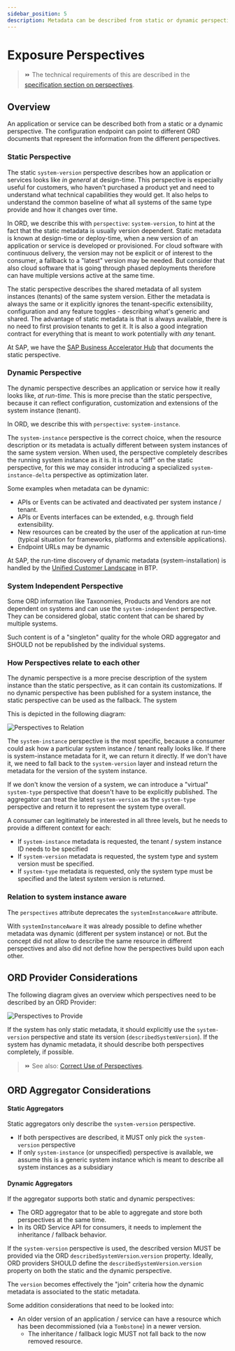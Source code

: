 ```yaml
---
sidebar_position: 5
description: Metadata can be described from static or dynamic perspectives. This Article explains the concept in more detail.
---
```


# Exposure Perspectives

> ⏩ The technical requirements of this are described in the [specification section on perspectives](../../spec-v1/index.md#perspectives).

## Overview

An application or service can be described both from a static or a dynamic perspective. The configuration endpoint can point to different ORD documents that represent the information from the different perspectives.

### Static Perspective

The static `system-version` perspective describes how an application or services looks like _in general_ at design-time.
This perspective is especially useful for customers, who haven't purchased a product yet and need to understand what technical capabilities they would get.
It also helps to understand the common baseline of what all systems of the same type provide and how it changes over time.

In ORD, we describe this with `perspective`: `system-version`, to hint at the fact that the static metadata is usually version dependent.
Static metadata is known at design-time or deploy-time, when a new version of an application or service is developed or provisioned.
For cloud software with continuous delivery, the version may not be explicit or of interest to the consumer, a fallback to a "latest" version may be needed.
But consider that also cloud software that is going through phased deployments therefore can have multiple versions active at the same time.

The static perspective describes the shared metadata of all system instances (tenants) of the same system version.
Either the metadata is always the same or it explicitly ignores the tenant-specific extensibility, configuration and any feature toggles - describing what's generic and shared.
The advantage of static metadata is that is always available, there is no need to first provision tenants to get it. It is also a good integration contract for everything that is meant to work potentially with _any_ tenant.

At SAP, we have the [SAP Business Accelerator Hub](https://api.sap.com/) that documents the static perspective.

### Dynamic Perspective

The dynamic perspective describes an application or service how it really looks like, _at run-time_.
This is more precise than the static perspective, because it can reflect configuration, customization and extensions of the system instance (tenant).

In ORD, we describe this with `perspective`: `system-instance`.

The `system-instance` perspective is the correct choice, when the resource description or its metadata is actually different between system instances of the same system version.
When used, the perspective completely describes the running system instance as it is.
It is not a "diff" on the static perspective, for this we may consider introducing a specialized `system-instance-delta` perspective as optimization later.

Some examples when metadata can be dynamic:

- APIs or Events can be activated and deactivated per system instance / tenant.
- APIs or Events interfaces can be extended, e.g. through field extensibility.
- New resources can be created by the user of the application at run-time (typical situation for frameworks, platforms and extensible applications).
- Endpoint URLs may be dynamic

At SAP, the run-time discovery of dynamic metadata (system-installation) is handled by the [Unified Customer Landscape](../../introduction.mdx#unified-customer-landscape) in BTP.

### System Independent Perspective

Some ORD information like Taxonomies, Products and Vendors are not dependent on systems and can use the `system-independent` perspective.
They can be considered global, static content that can be shared by multiple systems.

Such content is of a "singleton" quality for the whole ORD aggregator and SHOULD not be republished by the individual systems.

### How Perspectives relate to each other

The dynamic perspective is a more precise description of the system instance than the static perspective, as it can contain its customizations.
If no dynamic perspective has been published for a system instance, the static perspective can be used as the fallback.
The system

This is depicted in the following diagram:

![Perspectives to Relation](/img/ord-explicit-system-perspectives.drawio.svg "Perspectives Relation")

The `system-instance` perspective is the most specific, because a consumer could ask how a particular system instance / tenant really looks like. If there is system-instance metadata for it, we can return it directly.
If we don't have it, we need to fall back to the `system-version` layer and instead return the metadata for the version of the system instance.

If we don't know the version of a system, we can introduce a "virtual" `system-type` perspective that doesn't have to be explicitly published.
The aggregator can treat the latest `system-version` as the `system-type` perspective and return it to represent the system type overall.

A consumer can legitimately be interested in all three levels, but he needs to provide a different context for each:

- If `system-instance` metadata is requested, the tenant / system instance ID needs to be specified
- If `system-version` metadata is requested, the system type and system version must be specified.
- If `system-type` metadata is requested, only the system type must be specified and the latest system version is returned.

### Relation to system instance aware

The `perspectives` attribute deprecates the `systemInstanceAware` attribute.

With `systemInstanceAware` it was already possible to define whether metadata was dynamic (different per system instance) or not.
But the concept did not allow to describe the same resource in different perspectives and also did not define how the perspectives build upon each other.

## ORD Provider Considerations

The following diagram gives an overview which perspectives need to be described by an ORD Provider:

![Perspectives to Provide](/img/ord-explicit-system-persectices-flow.drawio.svg "Perspectives to Provide")

If the system has only static metadata, it should explicitly use the `system-version` perspective and state its version (`describedSystemVersion`).
If the system has dynamic metadata, it should describe both perspectives completely, if possible.

> ⏩ See also: [Correct Use of Perspectives](../../spec-v1/index.md#correct-use-of-perspectives).

## ORD Aggregator Considerations

#### Static Aggregators

Static aggregators only describe the `system-version` perspective.

- If both perspectives are described, it MUST only pick the `system-version` perspective
- If only `system-instance` (or unspecified) perspective is available, we assume this is a generic system instance which is meant to describe all system instances as a subsidiary

#### Dynamic Aggregators

If the aggregator supports both static and dynamic perspectives:

- The ORD aggregator that to be able to aggregate and store both perspectives at the same time.
- In its ORD Service API for consumers, it needs to implement the inheritance / fallback behavior.

If the `system-version` perspective is used, the described version MUST be provided via the ORD `describedSystemVersion`.`version` property.
Ideally, ORD providers SHOULD define the `describedSystemVersion`.`version` property on both the static and the dynamic perspective.

The `version` becomes effectively the "join" criteria how the dynamic metadata is associated to the static metadata.

Some addition considerations that need to be looked into:

- An older version of an application / service can have a resource which has been decommissioned (via a `Tombstone`) in a newer version.
  - The inheritance / fallback logic MUST not fall back to the now removed resource.
